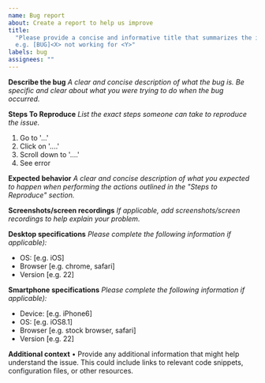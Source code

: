 ```yaml
---
name: Bug report
about: Create a report to help us improve
title:
  "Please provide a concise and informative title that summarizes the issue:
  e.g. [BUG]<X> not working for <Y>"
labels: bug
assignees: ""
---
```


**Describe the bug**
_A clear and concise description of what the bug is. Be specific and clear about what you were trying to do when the bug occurred._

**Steps To Reproduce**
_List the exact steps someone can take to reproduce the issue._

1. Go to '...'
2. Click on '....'
3. Scroll down to '....'
4. See error

**Expected behavior**
_A clear and concise description of what you expected to happen when performing the actions outlined in the "Steps to Reproduce" section._

**Screenshots/screen recordings**
_If applicable, add screenshots/screen recordings to help explain your problem._

**Desktop specifications**
_Please complete the following information if applicable):_

- OS: [e.g. iOS]
- Browser [e.g. chrome, safari]
- Version [e.g. 22]

**Smartphone specifications**
_Please complete the following information if applicable):_

- Device: [e.g. iPhone6]
- OS: [e.g. iOS8.1]
- Browser [e.g. stock browser, safari]
- Version [e.g. 22]

**Additional context**
• Provide any additional information that might help understand the issue. This could include links to relevant code snippets, configuration files, or other resources.
